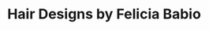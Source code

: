 ---
title: "Hair Designs by Felicia Babio"
url: /bethlehem/hair-designs-by-felicia-babio/
shop: Friseur
---